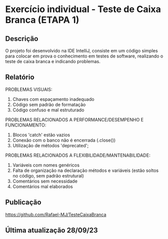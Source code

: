 # Exercício individual - Teste de Caixa Branca (ETAPA 1)

## Descrição
O projeto foi desenvolvido na IDE IntelliJ, consiste em um código simples para colocar em prova o conhecimento em testes de software, realizando o teste de caixa branca e indicando problemas.

## Relatório

PROBLEMAS VISUAIS:
<ol>
    <li>
       Chaves com espaçamento inadequado
    </li>
    <li>
        Código sem padrão de formatação
    </li>
    <li>
        Código confuso e mal estruturado
    </li>
  </ol>

PROBLEMAS RELACIONADOS A PERFORMANCE/DESEMPENHO E FUNCIONAMENTO:
  <ol>
   <li>
       Blocos 'catch' estão vazios
    </li>
    <li>
       Conexão com o banco não é encerrada (.close())
    </li>
    <li>
      Utilização de métodos 'deprecated';
    </li>
  </ol>

PROBLEMAS RELACIONADOS A FLEXIBILIDADE/MANTENABILIDADE:
    <ol>
        <li>
            Variáveis com nomes genéricos
        </li>
        <li>
            Falta de organização na declaração métodos e variáveis (estão soltos no código, sem padrão estrutural)
        </li>
        <li>
        Comentários sem necessidade
        </li>
        <li>
            Comentários mal elaborados
        </li>
    </ol>

## Publicação
https://github.com/Rafael-MJ/TesteCaixaBranca

## Última atualização 28/09/23

